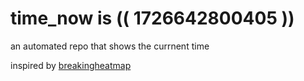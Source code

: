 # time_now is (( 1726642800405 ))

an automated repo that shows the currnent time

inspired by [breakingheatmap](https://github.com/breakingheatmap/breakingheatmap)